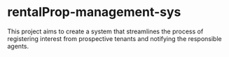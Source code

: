 # rentalProp-management-sys
This project aims to create a system that streamlines the process of registering interest from prospective tenants and notifying the responsible agents.
